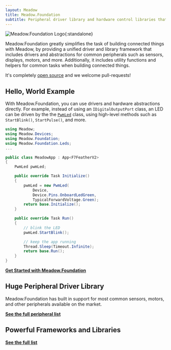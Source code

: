 ```yaml
---
layout: Meadow
title: Meadow.Foundation
subtitle: Peripheral driver library and hardware control libraries that make IoT development plug-and-play.
---
```


![Meadow.Foundation Logo](Meadow.Foundation_Logo_white_BG.svg){:standalone}

Meadow.Foundation greatly simplifies the task of building connected things with Meadow, by providing a unified driver and library framework that includes drivers and abstractions for common peripherals such as sensors, displays, motors, and more. Additionally, it includes utility functions and helpers for common tasks when building connected things.

It's completely [open source](https://github.com/WildernessLabs/Meadow.Foundation) and we welcome pull-requests!

## Hello, World Example

With Meadow.Foundation, you can use drivers and hardware abstractions directly. For example, instead of using an `IDigitalOutputPort` class, an LED can be driven by the the [`PwmLed`](http://developer.wildernesslabs.co/docs/api/Meadow.Foundation/Meadow.Foundation.Leds.PwmLed.html) class, using high-level methods such as `StartBlink()`, `StartPulse()`, and more.

```csharp
using Meadow;
using Meadow.Devices;
using Meadow.Foundation;
using Meadow.Foundation.Leds;
...

public class MeadowApp : App<F7FeatherV2>
{
    PwmLed pwmLed;

    public override Task Initialize()
    {
        pwmLed = new PwmLed(
            Device,
            Device.Pins.OnboardLedGreen,
            TypicalForwardVoltage.Green);
        return base.Initialize();
    }

    public override Task Run()
    {
        // blink the LED
        pwmLed.StartBlink();

        // keep the app running
        Thread.Sleep(Timeout.Infinite);
        return base.Run();
    }
}
```

**[Get Started with Meadow.Foundation](../Meadow.Foundation/Getting_Started)**

## Huge Peripheral Driver Library

Meadow.Foundation has built in support for most common sensors, motors, and other peripherals available on the market.

**[See the full peripheral list](../Meadow.Foundation/Peripherals)**

## Powerful Frameworks and Libraries

**[See the full list](../Meadow.Foundation/Libraries_and_Frameworks)**
